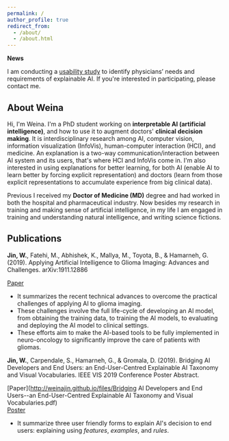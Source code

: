 ```yaml
---
permalink: /
author_profile: true
redirect_from:
  - /about/
  - /about.html
---
```



**News**

I am conducting a [usability study][31331d16] to identify physicians’ needs and requirements of explainable AI. If you're interested in participating, please contact me.

  [31331d16]: https://weina.me/doctor-ai.html "doctor XAI user study"


## About Weina

Hi, I'm Weina. I'm a PhD student working on **interpretable AI (artificial intelligence)**, and how to use it to augment doctors' **clinical decision making**. It is interdisciplinary research among AI, computer vision, information visualization (InfoVis), human-computer interaction (HCI), and medicine. An explanation is a two-way communication/interaction between AI system and its users, that's where HCI and InfoVis come in. I'm also interested in using explanations for better learning, for both AI (enable AI to learn better by forcing explicit representation) and doctors (learn from those explicit representations to accumulate experience from big clinical data).

Previous I received my **Doctor of Medicine (MD)** degree and had worked in both the hospital and pharmaceutical industry. Now besides my research in training and making sense of artificial intelligence, in my life I am engaged in training and understanding natural intelligence, and writing science fictions.


## Publications
**Jin, W.**, Fatehi, M., Abhishek, K., Mallya, M., Toyota, B., & Hamarneh, G. (2019). Applying Artificial Intelligence to Glioma Imaging: Advances and Challenges. arXiv:1911.12886

[Paper](https://arxiv.org/pdf/1911.12886.pdf)    

- It summarizes the recent technical advances to overcome the practical challenges of applying AI to glioma imaging.
- These challenges involve the full life-cycle of developing an AI model, from obtaining the training data, to training the AI models, to evaluating and deploying the AI model to clinical settings.
- These efforts aim to make the AI-based tools to be fully implemented in neuro-oncology to significantly improve the care of patients with gliomas.


**Jin, W.**, Carpendale, S., Hamarneh, G., & Gromala, D. (2019). Bridging AI Developers and End Users: an End-User-Centred Explainable AI Taxonomy and Visual Vocabularies. IEEE VIS 2019 Conference Poster Abstract.

[Paper](http://weinajin.github.io/files/Bridging AI Developers and End Users--an End-User-Centred Explainable AI Taxonomy and Visual Vocabularies.pdf)    
[Poster](http://weinajin.github.io/files/201910_IEEE_VIS_poster.pdf)

- It summarize three user friendly forms to explain AI's decision to end users: explaining using *features*, *examples*, and *rules*.
